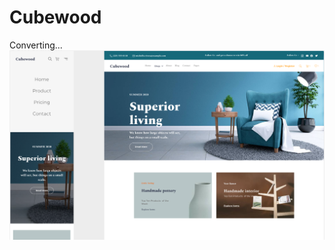 # Cubewood
Converting...<br>
<a href="https://www.figma.com/file/6gxuLFzQ0iJyeHnGKcXFxp/Cubewood---Furniture-Template?type=design&node-id=69-5241&t=HW9F9kLXrx86I6F5-0"><img src="imgs/cover.bmp"></a><br>
